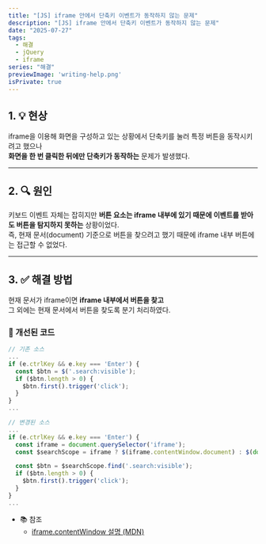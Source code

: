 ```yaml
---
title: "[JS] iframe 안에서 단축키 이벤트가 동작하지 않는 문제"
description: "[JS] iframe 안에서 단축키 이벤트가 동작하지 않는 문제"
date: "2025-07-27"
tags:
  - 해결
  - jQuery
  - iframe
series: "해결"
previewImage: 'writing-help.png'
isPrivate: true
---
```


## 1. 💡 현상

iframe을 이용해 화면을 구성하고 있는 상황에서 단축키를 눌러 특정 버튼을 동작시키려고 했으나  
**화면을 한 번 클릭한 뒤에만 단축키가 동작하는** 문제가 발생했다.

---

## 2. 🔍 원인

키보드 이벤트 자체는 잡히지만 **버튼 요소는 iframe 내부에 있기 때문에 이벤트를 받아도 버튼을 탐지하지 못하는** 상황이었다.  
즉, 현재 문서(document) 기준으로 버튼을 찾으려고 했기 때문에 iframe 내부 버튼에는 접근할 수 없었다.

---

## 3. ✅ 해결 방법

현재 문서가 iframe이면 **iframe 내부에서 버튼을 찾고**   
그 외에는 현재 문서에서 버튼을 찾도록 분기 처리하였다.

### 🔧 개선된 코드
```javascript
// 기존 소스
...
if (e.ctrlKey && e.key === 'Enter') {
  const $btn = $('.search:visible');
  if ($btn.length > 0) {
    $btn.first().trigger('click');
  }
}
...

// 변경된 소스
...
if (e.ctrlKey && e.key === 'Enter') {
  const iframe = document.querySelector('iframe');
  const $searchScope = iframe ? $(iframe.contentWindow.document) : $(document);

  const $btn = $searchScope.find('.search:visible');
  if ($btn.length > 0) {
    $btn.first().trigger('click');
  }
}
...
```
+ 📚 참조
  + [iframe.contentWindow 설명 (MDN)](https://developer.mozilla.org/en-US/docs/Web/API/HTMLIFrameElement/contentWindow)
